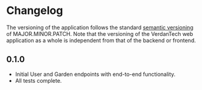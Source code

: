 # Changelog

The versioning of the application follows the standard [semantic versioning](https://semver.org/) of MAJOR.MINOR.PATCH. Note that the versioning of the VerdanTech web application as a whole is independent from that of the backend or frontend.

## 0.1.0
- Initial User and Garden endpoints with end-to-end functionality.
- All tests complete.